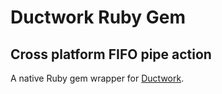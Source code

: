 # Ductwork Ruby Gem

## Cross platform FIFO pipe action

A native Ruby gem wrapper for [Ductwork](https://github.com/benjineering/ductwork).
